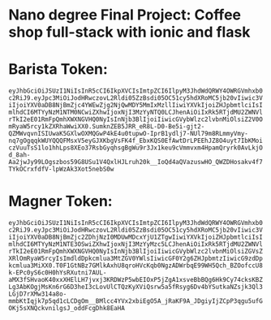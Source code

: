 ﻿# Nano degree Final Project: Coffee shop full-stack with ionic and flask

# Barista Token: 

`eyJhbGciOiJSUzI1NiIsInR5cCI6IkpXVCIsImtpZCI6IlpyM3JhdWdQRWY4OWRGVmhxb0c2RiJ9.eyJpc3MiOiJodHRwczovL2Rldi05ZzBsdi05OC51cy5hdXRoMC5jb20vIiwic3ViIjoiYXV0aDB8NjBmZjc4YWEwZjg2NjQwMDY5MmIxMzllIiwiYXVkIjoiZHJpbmtlciIsImlhdCI6MTYyNzM1NTM0NCwiZXhwIjoxNjI3MzYyNTQ0LCJhenAiOiIxRk5RTjdMU2ZWNVlrTkI2eE01RmFpQmhXWXNGVHQ0NyIsInNjb3BlIjoiIiwicGVybWlzc2lvbnMiOlsiZ2V0OmRyaW5rcy1kZXRhaWwiXX0.SumknZEB5JRR_eR8L-D0-Be5i-gjt2-QZMWvqvnISIUwaK5GXlwOXMQGwP4kE4u0tupwO-IprB1ydlj7-NUl79m8RLmmyVmy-nq7gOgqqkWUYQQQFMsxV5eyGJXKbgVsFK4f_EbxKQS0EfAwtDrLPEEhJZ8O4uyt7IbKMoiczVuuTsS1lo1hhLps8XEo37RsbGyqhsgBgWu9r3Jx1keu9cVmmvxm4HpamQryrk0AvLkjOd_8ah-Aa2jwJy99LOgszbos59G8USu1V4QxlHJLruh20k__IoQd4aQVazuswHO_QWZDHosakv4f7TYkOCrxfdfV-lpWzAk3Xot5nebS0w`

# Magner Token: 

`eyJhbGciOiJSUzI1NiIsInR5cCI6IkpXVCIsImtpZCI6IlpyM3JhdWdQRWY4OWRGVmhxb0c2RiJ9.eyJpc3MiOiJodHRwczovL2Rldi05ZzBsdi05OC51cy5hdXRoMC5jb20vIiwic3ViIjoiYXV0aDB8NjBmZjc2ZDhjNzI0MDUwMDcxYjU1ZTgwIiwiYXVkIjoiZHJpbmtlciIsImlhdCI6MTYyNzM1NTE3OSwiZXhwIjoxNjI3MzYyMzc5LCJhenAiOiIxRk5RTjdMU2ZWNVlrTkI2eE01RmFpQmhXWXNGVHQ0NyIsInNjb3BlIjoiIiwicGVybWlzc2lvbnMiOlsiZGVsZXRlOmRyaW5rcyIsImdldDpkcmlua3MtZGV0YWlsIiwicGF0Y2g6ZHJpbmtzIiwicG9zdDpkcmlua3MiXX0.T0F1GtNBz7GMlkAxhU8qroHVcKqb0NgzADWrbqE99WH5Qch_BZOofccU8k-EPc0yS6c0H0hYsRXutni7AUL-aMX3fSHvaoK40xxXHElLH7jvxj3KRDWzP5wbEIOxP5jZgA1xsveBbBQg6Hk9Cy74cksKBZLg3AbKOgjMsKn6rG6D3heI3cLovUlCTQzKyXViQsrw5a5fRsyg6Dv4bYSutkaNZsjk3Ql3LGjD7rXMw314a8o-mmbKtIqjk7p5qd1cLCDgOm__BMlcc4YVx2xbiEgO5A_jRaKF9A_JDgiyIjZCpP3qgu5ufGOKj5sXNQckvnilgsJ_oddFcgDhk8EaHA`
